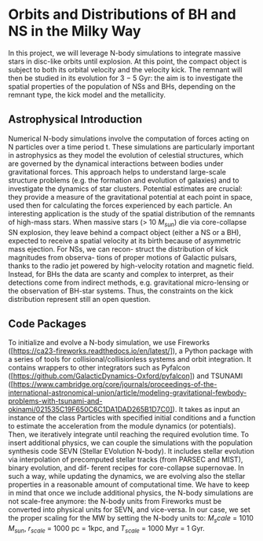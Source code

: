 # Orbits and Distributions of BH and NS in the Milky Way
In this project, we will leverage N-body simulations to integrate massive stars in disc-like orbits until explosion. At this point, the compact object is subject to both its orbital velocity and the velocity kick. The remnant will then be studied in its evolution for 3 − 5 Gyr: the aim is to investigate the spatial properties of the population of NSs and BHs, depending on the remnant type, the kick model and the metallicity.
## Astrophysical Introduction
Numerical N-body simulations involve the computation of forces acting on N particles over a time period t. These simulations are particularly important in astrophysics as they model the evolution of celestial structures, which are governed by the dynamical interactions between bodies under gravitational forces. This approach helps to understand large-scale structure problems (e.g. the formation and evolution of galaxies) and to investigate the dynamics of star clusters. Potential estimates are crucial: they provide a measure of the gravitational potential at each point in space, used then for calculating the forces experienced by each particle. An interesting application is the study of the spatial distribution of the remnants of high-mass stars. When massive stars (> 10 $M_{sun}$) die via core-collapse SN explosion, they leave behind a compact object (either a NS or a BH), expected to receive a spatial velocity at its birth because of asymmetric mass ejection. For NSs, we can recon- struct the distribution of kick magnitudes from observa- tions of proper motions of Galactic pulsars, thanks to the radio jet powered by high-velocity rotation and magnetic field. Instead, for BHs the data are scanty and complex to interpret, as their detections come from indirect methods, e.g. gravitational micro-lensing or the observation of BH-star systems. Thus, the constraints on the kick distribution represent still an open question.
## Code Packages
To initialize and evolve a N-body simulation, we use Fireworks ([https://ca23-fireworks.readthedocs.io/en/latest/]), a Python package with a series of tools for collisional/collisionless systems and orbit integration. It contains wrappers to other integrators such as Pyfalcon ([https://github.com/GalacticDynamics-Oxford/pyfalcon]) and TSUNAMI ([https://www.cambridge.org/core/journals/proceedings-of-the-international-astronomical-union/article/modeling-gravitational-fewbody-problems-with-tsunami-and-okinami/021535C19F650C6C1DA1DAD265B1D7C0]). It takes as input an instance of the class Particles with specified initial conditions and a function to estimate the acceleration from the module dynamics (or potentials). Then, we iteratively integrate until reaching the required evolution time. To insert additional physics, we can couple the simulations with the population synthesis code SEVN (Stellar EVolution N-body). It includes stellar evolution via interpolation of precomputed stellar tracks (from PARSEC and MIST), binary evolution, and dif- ferent recipes for core-collapse supernovae. In such a way, while updating the dynamics, we are evolving also the stellar properties in a reasonable amount of computational time. We have to keep in mind that once we include additional physics, the N-body simulations are not scale-free anymore: the N-body units from Fireworks must be converted into physical units for SEVN, and vice-versa. In our case, we set the proper scaling for the MW by setting the N-body units to: $M_scale$ = 1010 $M_{sun}$, $r_{scale}$ = 1000 pc = 1kpc, and $T_{scale}$ = 1000 Myr = 1 Gyr.





